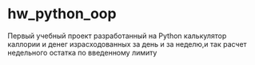 # hw_python_oop
Первый учебный проект разработанный на Python
калькулятор каллории и денег израсходованных за день и за неделю,и так расчет недельного 
остатка по введенному лимиту